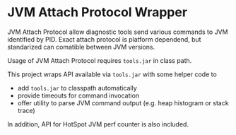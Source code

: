 JVM Attach Protocol Wrapper
=========

JVM Attach Protocol allow diagnostic tools send various commands to JVM identified by PID.
Exact attach protocol is platform dependend, but standarized can comatible between JVM versions.


Usage of JVM Attach Protocol requires `tools.jar` in class path.


This project wraps API available via `tools.jar` with some helper code to

 - add `tools.jar` to classpath automatically
 - provide timeouts for command invocation
 - offer utility to parse JVM command output (e.g. heap histogram or stack trace)


In addition, API for HotSpot JVM perf counter is also included.

